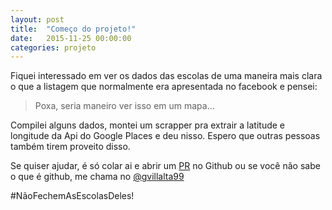 ```yaml
---
layout: post
title:  "Começo do projeto!"
date:   2015-11-25 00:00:00
categories: projeto 
---
```


Fiquei interessado em ver os dados das escolas de uma
maneira mais clara o que a listagem que normalmente era
apresentada no facebook e pensei:

> Poxa, seria maneiro ver isso em um mapa...

Compilei alguns dados, montei um scrapper pra extrair a
latitude e longitude da Api do Google Places e deu nisso.
Espero que outras pessoas também tirem proveito disso.

Se quiser ajudar, é só colar ai e abrir um [PR][github] no
Github ou se você não sabe o que é github, me chama no
[@gvillalta99][twitter]

 #NãoFechemAsEscolasDeles!

[github]: https://github.com/NaoFecheMinhaEscola/NaoFecheMinhaEscola.github.io
[twitter]: https://twitter.com/gvillalta99
